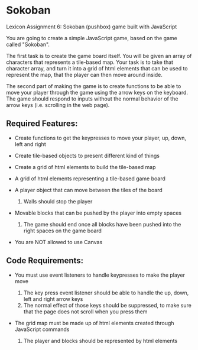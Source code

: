 # Sokoban

Lexicon Assignment 6: Sokoban (pushbox) game built with JavaScript

You are going to create a simple JavaScript game, based on the game called "Sokoban". 

The first task is to create the game board itself. You will be given an array of characters that represents a tile-based map. 
Your task is to take that character array,  and turn it into a grid of html elements that can be used to represent the map, that the player can then move around inside.

The second part of making the game is to create functions to be able to move your player through the game using the arrow keys on the keyboard. 
The game should respond to inputs without the normal behavior of the arrow keys (i.e. scrolling in the web page).

## Required Features:

* Create functions to get the keypresses to move your player, up, down, left and right

* Create tile-based objects to present different kind of things

* Create a grid of html elements to build the tile-based map

* A grid of html elements representing a tile-based game board

* A player object that can move between the tiles of the board
    1. Walls should stop the player

* Movable blocks that can be pushed by the player into empty spaces
    1. The game should end once all blocks have been pushed into the right spaces on the game board

* You are NOT allowed to use Canvas

## Code Requirements:
* You must use event listeners to handle keypresses to make the player move
    1. The key press event listener should be able to handle the up, down, left and right arrow keys
    2. The normal effect of those keys should be suppressed, to make sure that the page does not scroll when you press them
    
* The grid map must be made up of html elements created through JavaScript commands
    1. The player and blocks should be represented by html elements
